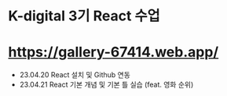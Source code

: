# K-digital 3기 React 수업
# https://gallery-67414.web.app/
+ 23.04.20 React 설치 및 Github 연동
+ 23.04.21 React 기본 개념 및 기본 틀 실습 (feat. 영화 순위)

